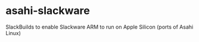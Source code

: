# asahi-slackware
SlackBuilds to enable Slackware ARM to run on Apple Silicon (ports of Asahi Linux)
